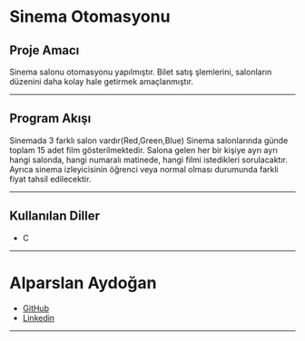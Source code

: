 # Sinema Otomasyonu

## Proje Amacı
Sinema salonu otomasyonu yapılmıştır. Bilet satış şlemlerini, salonların düzenini daha kolay hale getirmek amaçlanmıştır.
*** 

## Program Akışı
Sinemada 3 farklı salon vardır(Red,Green,Blue) Sinema salonlarında günde toplam 15 adet film gösterilmektedir. Salona gelen her bir kişiye ayrı ayrı hangi salonda, hangi numaralı matinede, hangi filmi istedikleri sorulacaktır. Ayrıca sinema izleyicisinin öğrenci veya normal olması durumunda farkli fiyat tahsil edilecektir. 
***

## Kullanılan Diller
* C
***


# Alparslan Aydoğan
- [GitHub](https://github.com/Alparslan524?tab=repositories)
- [Linkedin](https://www.linkedin.com/in/alparslan-aydoğan-6038771bb/)
***

